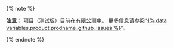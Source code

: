 {% note %}

**注意：** 项目（测试版）目前在有限公测中。 更多信息请参阅“[{% data variables.product.prodname_github_issues %}](https://github.com/features/issues)”。

{% endnote %}
